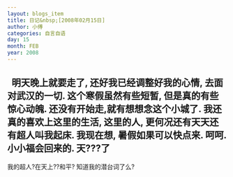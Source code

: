 ```yaml
---
layout: blogs_item
title: 日记&nbsp;[2008年02月15日]
author: 小傅
categories: 自言自语
day: 15
month: FEB
year: 2008
---
```




&nbsp;
明天晚上就要走了,
还好我已经调整好我的心情,
去面对武汉的一切.
这个寒假虽然有些短暂,
但是真的有些惊心动魄.
还没有开始走,就有想想念这个小城了.
我还真的喜欢上这里的生活,
这里的人,
更何况还有天天还有超人叫我起床.
我现在想,
暑假如果可以快点来.
呵呵.
小小福会回来的.
天???了
-
我的超人?在天上??和平?
知道我的潜台词了么?



